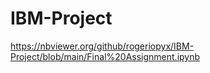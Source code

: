 # IBM-Project
https://nbviewer.org/github/rogeriopyx/IBM-Project/blob/main/Final%20Assignment.ipynb
